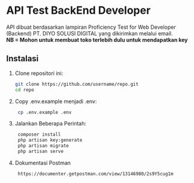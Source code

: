 # API Test BackEnd Developer

API dibuat berdasarkan lampiran Proficiency Test for Web Developer (Backend)
PT. DIYO SOLUSI DIGITAL yang dikirimkan melalui email. <br>
<b>NB = Mohon untuk membuat toko terlebih dulu untuk mendapatkan key </b>

## Instalasi

1. Clone repositori ini:

    ```bash
    git clone https://github.com/username/repo.git
    cd repo
    ```

2. Copy .env.example menjadi .env:

    ```bash
     cp .env.example .env
    ```

3. Jalankan Beberapa Perintah:

    ```bash
     composer install
     php artisan key:generate
     php artisan migrate
     php artisan serve

    ```

4. Dokumentasi Postman
    ```bash
     https://documenter.getpostman.com/view/13146980/2s9Y5cug1m
    ```
